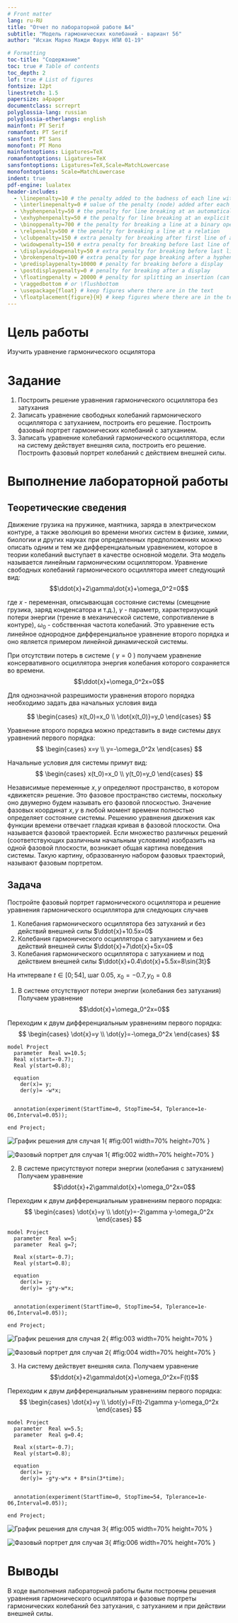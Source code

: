 ```yaml
---
# Front matter
lang: ru-RU
title: "Отчет по лабораторной работе №4"
subtitle: "Модель гармонических колебаний - вариант 56"
author: "Исхак Марко Мажди Фарук НПИ 01-19"

# Formatting
toc-title: "Содержание"
toc: true # Table of contents
toc_depth: 2
lof: true # List of figures
fontsize: 12pt
linestretch: 1.5
papersize: a4paper
documentclass: scrreprt
polyglossia-lang: russian
polyglossia-otherlangs: english
mainfont: PT Serif
romanfont: PT Serif
sansfont: PT Sans
monofont: PT Mono
mainfontoptions: Ligatures=TeX
romanfontoptions: Ligatures=TeX
sansfontoptions: Ligatures=TeX,Scale=MatchLowercase
monofontoptions: Scale=MatchLowercase
indent: true
pdf-engine: lualatex
header-includes:
  - \linepenalty=10 # the penalty added to the badness of each line within a paragraph (no associated penalty node) Increasing the υalue makes tex try to haυe fewer lines in the paragraph.
  - \interlinepenalty=0 # υalue of the penalty (node) added after each line of a paragraph.
  - \hyphenpenalty=50 # the penalty for line breaking at an automatically inserted hyphen
  - \exhyphenpenalty=50 # the penalty for line breaking at an explicit hyphen
  - \binoppenalty=700 # the penalty for breaking a line at a binary operator
  - \relpenalty=500 # the penalty for breaking a line at a relation
  - \clubpenalty=150 # extra penalty for breaking after first line of a paragraph
  - \widowpenalty=150 # extra penalty for breaking before last line of a paragraph
  - \displaywidowpenalty=50 # extra penalty for breaking before last line before a display math
  - \brokenpenalty=100 # extra penalty for page breaking after a hyphenated line
  - \predisplaypenalty=10000 # penalty for breaking before a display
  - \postdisplaypenalty=0 # penalty for breaking after a display
  - \floatingpenalty = 20000 # penalty for splitting an insertion (can only be split footnote in standard LaTeX)
  - \raggedbottom # or \flushbottom
  - \usepackage{float} # keep figures where there are in the text
  - \floatplacement{figure}{H} # keep figures where there are in the text
---
```


# Цель работы

Изучить уравнение гармонического осцилятора

# Задание

1.	Построить решение уравнения гармонического осциллятора без затухания
2.	Записать уравнение свободных колебаний гармонического осциллятора с затуханием, построить его решение. Построить фазовый портрет гармонических колебаний с затуханием.
3.	Записать уравнение колебаний гармонического осциллятора, если на систему действует внешняя сила, построить его решение. Построить фазовый портрет колебаний с действием внешней силы.


# Выполнение лабораторной работы

## Теоретические сведения


Движение грузика на пружинке, маятника, заряда в электрическом контуре, а также эволюция во времени многих систем в физике, химии, биологии и других науках при определенных предположениях можно описать одним и тем же дифференциальным уравнением, которое в теории колебаний выступает в качестве основной модели. Эта модель называется линейным гармоническим осциллятором.
Уравнение свободных колебаний гармонического осциллятора имеет следующий вид:
$$\ddot{x}+2\gamma\dot{x}+\omega_0^2=0$$

где $x$ - переменная, описывающая состояние системы (смещение грузика, заряд конденсатора и т.д.), $\gamma$ - параметр, характеризующий потери энергии (трение в механической системе, сопротивление в контуре), $\omega_0$ - собственная частота колебаний.
Это уравнение есть линейное однородное дифференциальное  уравнение второго порядка и оно является примером линейной динамической системы.

При отсутствии потерь в системе ( $\gamma=0$ ) получаем уравнение консервативного осциллятора энергия колебания которого сохраняется во времени.
$$\ddot{x}+\omega_0^2x=0$$

Для однозначной разрешимости уравнения второго порядка необходимо задать два начальных условия вида
 
$$
 \begin{cases}
	x(t_0)=x_0
	\\   
	\dot{x(t_0)}=y_0
 \end{cases}
$$

Уравнение второго порядка можно представить в виде системы двух уравнений первого порядка:
$$
 \begin{cases}
	x=y
	\\   
	y=-\omega_0^2x
 \end{cases}
$$

Начальные условия для системы примут вид:
$$
 \begin{cases}
	x(t_0)=x_0
	\\   
	y(t_0)=y_0
 \end{cases}
$$

Независимые	переменные	$x, y$	определяют	пространство,	в	котором «движется» решение. Это фазовое пространство системы, поскольку оно двумерно будем называть его фазовой плоскостью.
Значение фазовых координат $x, y$ в любой момент времени полностью определяет состояние системы. Решению уравнения движения как функции времени отвечает гладкая кривая в фазовой плоскости. Она называется фазовой траекторией. Если множество различных решений (соответствующих различным 
начальным условиям) изобразить на одной фазовой плоскости, возникает общая картина поведения системы. Такую картину, образованную набором фазовых траекторий, называют фазовым портретом.


## Задача

Постройте фазовый портрет гармонического осциллятора и решение уравнения гармонического осциллятора для следующих случаев 

1. Колебания гармонического осциллятора без затуханий и без действий внешней
силы $\ddot{x}+10.5x=0$
2. Колебания гармонического осциллятора c затуханием и без действий внешней
силы $\ddot{x}+7\dot{x}+5x=0$
3. Колебания гармонического осциллятора c затуханием и под действием внешней
силы $\ddot{x}+0.4\dot{x}+5.5x=8\sin{3t}$

На итнтервале $t \in [ 0;54 ]$, шаг 0.05, $x_0=-0.7, y_0=0.8$


1. В системе отсутствуют потери энергии (колебания без затухания)
Получаем уравнение 
$$\ddot{x}+\omega_0^2x=0$$

Переходим к двум дифференциальным уравнениям первого порядка:
$$
 \begin{cases}
	\dot{x}=y
	\\   
	\dot{y}=-\omega_0^2x
 \end{cases}
$$

```
model Project
  parameter  Real w=10.5;
  Real x(start=-0.7);
  Real y(start=0.8);
  
  equation
    der(x)= y;
    der(y)= -w*x;

  
  annotation(experiment(StartTime=0, StopTime=54, Tplerance=1e-06,Interval=0.05));

end Project;
```

![График решения для случая 1](image/01.png){ #fig:001 width=70% height=70% }

![Фазовый портрет для случая 1](image/02.png){ #fig:002 width=70% height=70% }


2.  В системе присутствуют потери энергии (колебания с затуханием)
Получаем уравнение 
$$\ddot{x}+2\gamma\dot{x}+\omega_0^2x=0$$

Переходим к двум дифференциальным уравнениям первого порядка:
$$
 \begin{cases}
	\dot{x}=y
	\\   
	\dot{y}=-2\gamma y-\omega_0^2x
 \end{cases}
$$

```
model Project
  parameter  Real w=5;
  parameter  Real g=7;
  
  Real x(start=-0.7);
  Real y(start=0.8);
  
  equation
    der(x)= y;
    der(y)= -g*y-w*x;

  
  annotation(experiment(StartTime=0, StopTime=54, Tplerance=1e-06,Interval=0.05));

end Project;
```

![График решения для случая 2](image/03.png){ #fig:003 width=70% height=70% }

![Фазовый портрет для случая 2](image/04.png){ #fig:004 width=70% height=70% }


3. На систему действует внешняя сила.
Получаем уравнение 
$$\ddot{x}+2\gamma\dot{x}+\omega_0^2x=F(t)$$

Переходим к двум дифференциальным уравнениям первого порядка:
$$
 \begin{cases}
	\dot{x}=y
	\\   
	\dot{y}=F(t)-2\gamma y-\omega_0^2x
 \end{cases}
$$

```
model Project
  parameter  Real w=5.5;
  parameter  Real g=0.4;
  
  Real x(start=-0.7);
  Real y(start=0.8);
  
  equation
    der(x)= y;
    der(y)= -g*y-w*x + 8*sin(3*time);

  
  annotation(experiment(StartTime=0, StopTime=54, Tplerance=1e-06,Interval=0.05));

end Project;
```
![График решения для случая 3](image/05.png){ #fig:005 width=70% height=70% }

![Фазовый портрет для случая 3](image/06.png){ #fig:006 width=70% height=70% }

# Выводы
В ходе выполнения лабораторной работы были построены решения уравнения гармонического осциллятора и фазовые портреты гармонических колебаний без затухания, с затуханием и при действии внешней силы.
